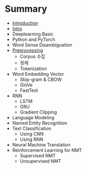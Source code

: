 # Summary

* [Introduction](README.md)
* [Intro](intro.md)
* Deeplearning Basic
* Python and PyTorch
* Word Sense Disambiguation
* [Preprocessing](preprocessing.md)
  * Corpus 수집
  * 정제
  * Tokenization
* Word Embedding Vector
  * Skip-gram & CBOW
  * GloVe
  * FastText
* RNN
  * LSTM
  * GRU
  * Gradient Clipping
* Language Modeling
* Named Entity Recognition
* Text Classification
  * Using CNN
  * Using RNN
* Neural Machine Translation
* Reinforcement Learning for NMT
  * Supervised NMT
  * Unsupervised NMT



